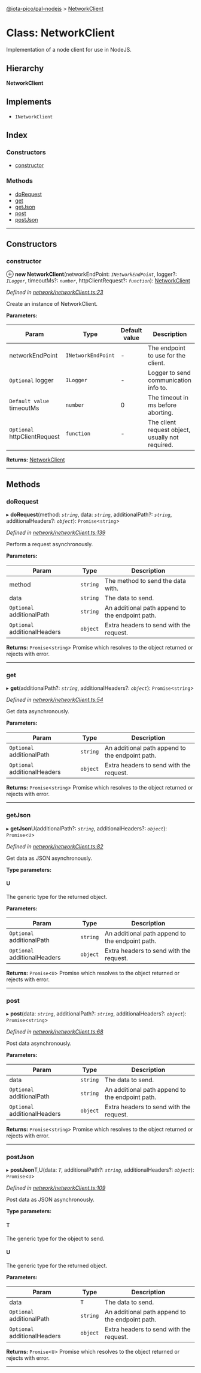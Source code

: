 [@iota-pico/pal-nodejs](../README.md) > [NetworkClient](../classes/networkclient.md)

# Class: NetworkClient

Implementation of a node client for use in NodeJS.

## Hierarchy

**NetworkClient**

## Implements

* `INetworkClient`

## Index

### Constructors

* [constructor](networkclient.md#constructor)

### Methods

* [doRequest](networkclient.md#dorequest)
* [get](networkclient.md#get)
* [getJson](networkclient.md#getjson)
* [post](networkclient.md#post)
* [postJson](networkclient.md#postjson)

---

## Constructors

<a id="constructor"></a>

###  constructor

⊕ **new NetworkClient**(networkEndPoint: *`INetworkEndPoint`*, logger?: *`ILogger`*, timeoutMs?: *`number`*, httpClientRequest?: *`function`*): [NetworkClient](networkclient.md)

*Defined in [network/networkClient.ts:23](https://github.com/iota-pico/pal-nodejs/blob/d229982/src/network/networkClient.ts#L23)*

Create an instance of NetworkClient.

**Parameters:**

| Param | Type | Default value | Description |
| ------ | ------ | ------ | ------ |
| networkEndPoint | `INetworkEndPoint` | - |  The endpoint to use for the client. |
| `Optional` logger | `ILogger` | - |  Logger to send communication info to. |
| `Default value` timeoutMs | `number` | 0 |  The timeout in ms before aborting. |
| `Optional` httpClientRequest | `function` | - |  The client request object, usually not required. |

**Returns:** [NetworkClient](networkclient.md)

___

## Methods

<a id="dorequest"></a>

###  doRequest

▸ **doRequest**(method: *`string`*, data: *`string`*, additionalPath?: *`string`*, additionalHeaders?: *`object`*): `Promise`<`string`>

*Defined in [network/networkClient.ts:139](https://github.com/iota-pico/pal-nodejs/blob/d229982/src/network/networkClient.ts#L139)*

Perform a request asynchronously.

**Parameters:**

| Param | Type | Description |
| ------ | ------ | ------ |
| method | `string` |  The method to send the data with. |
| data | `string` |  The data to send. |
| `Optional` additionalPath | `string` |  An additional path append to the endpoint path. |
| `Optional` additionalHeaders | `object` |  Extra headers to send with the request. |

**Returns:** `Promise`<`string`>
Promise which resolves to the object returned or rejects with error.

___
<a id="get"></a>

###  get

▸ **get**(additionalPath?: *`string`*, additionalHeaders?: *`object`*): `Promise`<`string`>

*Defined in [network/networkClient.ts:54](https://github.com/iota-pico/pal-nodejs/blob/d229982/src/network/networkClient.ts#L54)*

Get data asynchronously.

**Parameters:**

| Param | Type | Description |
| ------ | ------ | ------ |
| `Optional` additionalPath | `string` |  An additional path append to the endpoint path. |
| `Optional` additionalHeaders | `object` |  Extra headers to send with the request. |

**Returns:** `Promise`<`string`>
Promise which resolves to the object returned or rejects with error.

___
<a id="getjson"></a>

###  getJson

▸ **getJson**U(additionalPath?: *`string`*, additionalHeaders?: *`object`*): `Promise`<`U`>

*Defined in [network/networkClient.ts:82](https://github.com/iota-pico/pal-nodejs/blob/d229982/src/network/networkClient.ts#L82)*

Get data as JSON asynchronously.

**Type parameters:**

#### U 

The generic type for the returned object.

**Parameters:**

| Param | Type | Description |
| ------ | ------ | ------ |
| `Optional` additionalPath | `string` |  An additional path append to the endpoint path. |
| `Optional` additionalHeaders | `object` |  Extra headers to send with the request. |

**Returns:** `Promise`<`U`>
Promise which resolves to the object returned or rejects with error.

___
<a id="post"></a>

###  post

▸ **post**(data: *`string`*, additionalPath?: *`string`*, additionalHeaders?: *`object`*): `Promise`<`string`>

*Defined in [network/networkClient.ts:68](https://github.com/iota-pico/pal-nodejs/blob/d229982/src/network/networkClient.ts#L68)*

Post data asynchronously.

**Parameters:**

| Param | Type | Description |
| ------ | ------ | ------ |
| data | `string` |  The data to send. |
| `Optional` additionalPath | `string` |  An additional path append to the endpoint path. |
| `Optional` additionalHeaders | `object` |  Extra headers to send with the request. |

**Returns:** `Promise`<`string`>
Promise which resolves to the object returned or rejects with error.

___
<a id="postjson"></a>

###  postJson

▸ **postJson**T,U(data: *`T`*, additionalPath?: *`string`*, additionalHeaders?: *`object`*): `Promise`<`U`>

*Defined in [network/networkClient.ts:109](https://github.com/iota-pico/pal-nodejs/blob/d229982/src/network/networkClient.ts#L109)*

Post data as JSON asynchronously.

**Type parameters:**

#### T 

The generic type for the object to send.

#### U 

The generic type for the returned object.

**Parameters:**

| Param | Type | Description |
| ------ | ------ | ------ |
| data | `T` |  The data to send. |
| `Optional` additionalPath | `string` |  An additional path append to the endpoint path. |
| `Optional` additionalHeaders | `object` |  Extra headers to send with the request. |

**Returns:** `Promise`<`U`>
Promise which resolves to the object returned or rejects with error.

___

